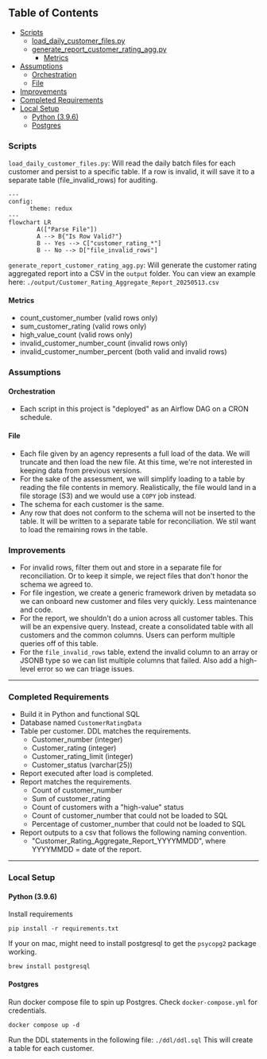 ## Table of Contents

- [Scripts](#scripts)
  - [load_daily_customer_files.py](#loaddailycustomer_filespy)
  - [generate_report_customer_rating_agg.py](#generatereportcustomerratingaggpy)
    - [Metrics](#metrics)
- [Assumptions](#assumptions)
  - [Orchestration](#orchestration)
  - [File](#file)
- [Improvements](#improvements)
- [Completed Requirements](#completed-requirements)
- [Local Setup](#local-setup)
  - [Python (3.9.6)](#python-396)
  - [Postgres](#postgres)

### Scripts
`load_daily_customer_files.py`: Will read the daily batch files for each customer and persist to a specific table. If a row is invalid, it will save it to a separate table (file_invalid_rows) for auditing.

```mermaid
---
config:
      theme: redux
---
flowchart LR
        A(["Parse File"])
        A --> B{"Is Row Valid?"}
        B -- Yes --> C["customer_rating_*"]
        B -- No --> D["file_invalid_rows"]
```


`generate_report_customer_rating_agg.py`: Will generate the customer rating aggregated report into a CSV in the `output` folder. You can view an example here: `./output/Customer_Rating_Aggregate_Report_20250513.csv` 

#### Metrics
- count_customer_number (valid rows only)
- sum_customer_rating (valid rows only)
- high_value_count (valid rows only)
- invalid_customer_number_count (invalid rows only)
- invalid_customer_number_percent (both valid and invalid rows)

### Assumptions

#### Orchestration
- Each script in this project is "deployed" as an Airflow DAG on a CRON schedule.

#### File
- Each file given by an agency represents a full load of the data. We will truncate and then load the new file. At this time, we're not interested in keeping data from previous versions.
- For the sake of the assessment, we will simplify loading to a table by reading the file contents in memory. Realistically, the file would land in a file storage (S3) and we would use a `COPY` job instead.
- The schema for each customer is the same.
- Any row that does not conform to the schema will not be inserted to the table. It will be written to a separate table for reconciliation. We stil want to load the remaining rows in the table.

### Improvements
- For invalid rows, filter them out and store in a separate file for reconciliation. Or to keep it simple, we reject files that don't honor the schema we agreed to.
- For file ingestion, we create a generic framework driven by metadata so we can onboard new customer and files very quickly. Less maintenance and code.
- For the report, we shouldn't do a union across all customer tables. This will be an expensive query. Instead, create a consolidated table with all customers and the common columns. Users can perform multiple queries off of this table.
- For the `file_invalid_rows` table, extend the invalid column to an array or JSONB type so we can list multiple columns that failed. Also add a high-level error so we can triage issues.

---

### Completed Requirements

- Build it in Python and functional SQL
- Database named `CustomerRatingData`
- Table per customer. DDL matches the requirements.
    - Customer_number (integer)
    - Customer_rating (integer)
    - Customer_rating_limit (integer)
    - Customer_status (varchar(25))
- Report executed after load is completed.
- Report matches the requirements.
    - Count of customer_number
    - Sum of customer_rating
    - Count of customers with a "high-value" status
    - Count of customer_number that could not be loaded to SQL
    - Percentage of customer_number that could not be loaded to SQL
- Report outputs to a csv that follows the following naming convention.
    - "Customer_Rating_Aggregate_Report_YYYYMMDD", where YYYYMMDD = date of the report.

---

### Local Setup

#### Python (3.9.6)


Install requirements
```shell
pip install -r requirements.txt
```

If your on mac, might need to install postgresql to get the `psycopg2` package working.
```shell
brew install postgresql
```

#### Postgres

Run docker compose file to spin up Postgres. Check `docker-compose.yml` for credentials.

```shell
docker compose up -d
```

Run the DDL statements in the following file: `./ddl/ddl.sql`
This will create a table for each customer.